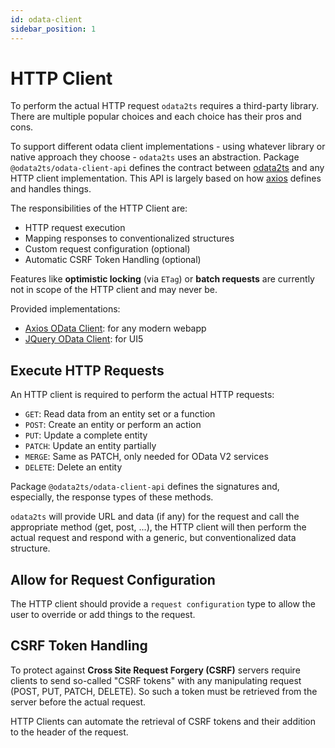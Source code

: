```yaml
---
id: odata-client
sidebar_position: 1
---
```


# HTTP Client

To perform the actual HTTP request `odata2ts` requires a third-party library. There are multiple popular choices
and each choice has their pros and cons.

To support different odata client implementations - using whatever library or native approach they choose -
`odata2ts` uses an abstraction. Package `@odata2ts/odata-client-api` defines the contract between
[odata2ts](https://github.com/odata2ts/odata2ts) and any HTTP client implementation.
This API is largely based on how [axios](https://github.com/axios/axios) defines and handles things.

The responsibilities of the HTTP Client are:

- HTTP request execution
- Mapping responses to conventionalized structures
- Custom request configuration (optional)
- Automatic CSRF Token Handling (optional)

Features like **optimistic locking** (via `ETag`) or **batch requests** are currently not in scope
of the HTTP client and may never be.

Provided implementations:

- [Axios OData Client](./axios-odata-client): for any modern webapp
- [JQuery OData Client](./jquery-odata-client): for UI5

## Execute HTTP Requests

An HTTP client is required to perform the actual HTTP requests:

- `GET`: Read data from an entity set or a function
- `POST`: Create an entity or perform an action
- `PUT`: Update a complete entity
- `PATCH`: Update an entity partially
- `MERGE`: Same as PATCH, only needed for OData V2 services
- `DELETE`: Delete an entity

Package `@odata2ts/odata-client-api` defines the signatures and, especially, the response types of these methods.

`odata2ts` will provide URL and data (if any) for the request and call the appropriate method (get, post, ...),
the HTTP client will then perform the actual request and respond with a generic, but conventionalized data structure.

## Allow for Request Configuration

The HTTP client should provide a `request configuration` type to allow the user to override or add
things to the request.

## CSRF Token Handling

To protect against **Cross Site Request Forgery (CSRF)** servers require clients to send so-called "CSRF tokens"
with any manipulating request (POST, PUT, PATCH, DELETE). So such a token must be retrieved from the server
before the actual request.

HTTP Clients can automate the retrieval of CSRF tokens and their addition to the header of the request.
